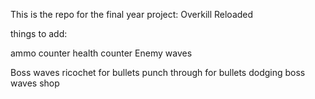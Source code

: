This is the repo for the final year project: Overkill Reloaded

things to add:

ammo counter
health counter
Enemy waves

Boss waves
ricochet for bullets
punch through for bullets
dodging 
boss waves
shop
